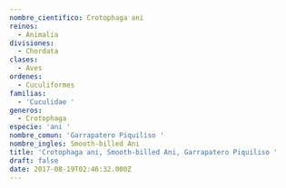 ```yaml
---
nombre_cientifico: Crotophaga ani
reinos:
  - Animalia
divisiones:
  - Chordata
clases:
  - Aves
ordenes:
  - Cuculiformes
familias:
  - 'Cuculidae '
generos:
  - Crotophaga
especie: 'ani '
nombre_comun: 'Garrapatero Piquiliso '
nombre_ingles: Smooth-billed Ani
title: 'Crotophaga ani, Smooth-billed Ani, Garrapatero Piquiliso '
draft: false
date: 2017-08-19T02:46:32.000Z
---
```


